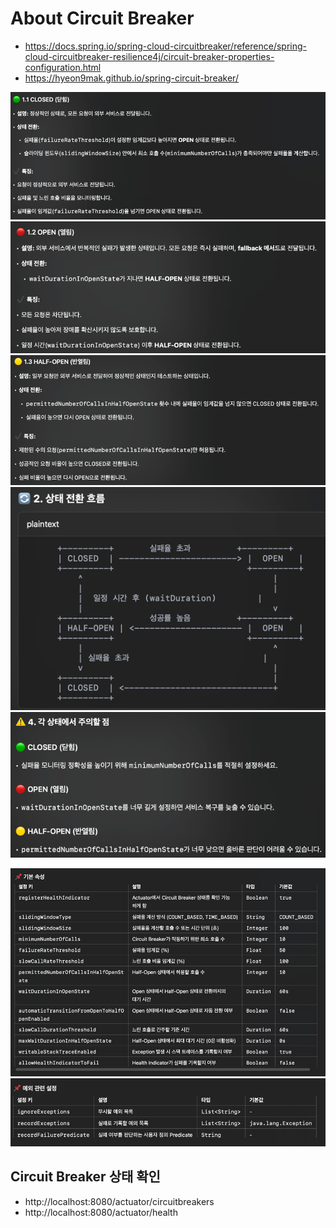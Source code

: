 # About Circuit Breaker

* https://docs.spring.io/spring-cloud-circuitbreaker/reference/spring-cloud-circuitbreaker-resilience4j/circuit-breaker-properties-configuration.html
* https://hyeon9mak.github.io/spring-circuit-breaker/


![](images/.README_images/6d95dcc0.png)
![](images/.README_images/6f0505e2.png)
![](images/.README_images/f37314f1.png)
![](images/.README_images/71a3ed86.png)
![](images/.README_images/685f2aa4.png)

![](images/.README_images/fc7ef56d.png)
![](images/.README_images/216aee42.png)

## Circuit Breaker 상태 확인

- http://localhost:8080/actuator/circuitbreakers
- http://localhost:8080/actuator/health